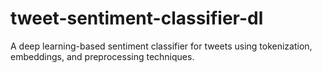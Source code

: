 # tweet-sentiment-classifier-dl
A deep learning-based sentiment classifier for tweets using tokenization, embeddings, and preprocessing techniques.
